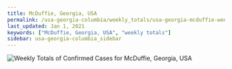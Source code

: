 ```yaml
---
title: McDuffie, Georgia, USA
permalink: /usa-georgia-columbia/weekly_totals/usa-georgia-mcduffie-weekly_totals.html
last_updated: Jan 1, 2021
keywords: ["McDuffie, Georgia, USA", "weekly totals"]
sidebar: usa-georgia-columbia_sidebar
---
```


![Weekly Totals of Confirmed Cases for McDuffie, Georgia, USA](/covid_tracker/images/graphs/usa-georgia-mcduffie-weekly_totals_graph.png)
